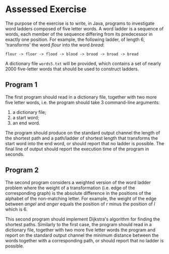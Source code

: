# Assessed Exercise
The purpose of the exercise is to write, in Java, programs to investigate word ladders composed of five letter words. A word ladder is a sequence of words, each member of the sequence differing from its predecessor in exactly one position. For example, the following ladder, of length 6, 'transforms' the word _flour_ into the word _bread_:

```
flour -> floor -> flood -> blood -> brood -> broad -> bread
```

A dictionary file `words5.txt` will be provided, which contains a set of nearly 2000 five-letter words that should be used to construct ladders.

## Program 1
The first program should read in a dictionary file, together with two more five letter words, i.e. the program should take 3 command-line arguments:

1. a dictionary file;
2. a start word;
3. an end word.

The program should produce on the standard output channel the length of the shortest path and a path/ladder of shortest length that transforms the start word into the end word, or should report that no ladder is possible. The final line of output should report the execution time of the program in seconds.

## Program 2
The second program considers a weighted version of the word ladder problem where the weight of a transformation (i.e. edge of the corresponding graph) is the absolute difference in the positions of the alphabet of the non-matching letter. For example, the weight of the edge between _angel_ and _anger_ equals the position of _r_ minus the position of _l_ which is 6.

This second program should implement Dijkstra's algorithm for finding the shortest paths. Similarly to the first case, the program should read in a dictionary file, together with two more five letter words the program and report on the standard output channel the minimum distance between the words together with a corresponding path, or should report that no ladder is possible.